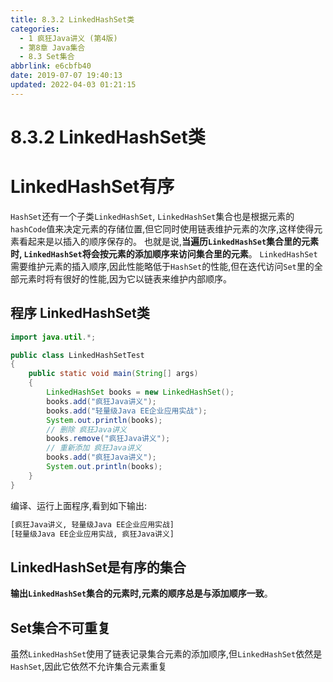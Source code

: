 ```yaml
---
title: 8.3.2 LinkedHashSet类
categories: 
  - 1 疯狂Java讲义 (第4版)
  - 第8章 Java集合
  - 8.3 Set集合
abbrlink: e6cbfb40
date: 2019-07-07 19:40:13
updated: 2022-04-03 01:21:15
---
```

# 8.3.2 LinkedHashSet类
# LinkedHashSet有序
`HashSet`还有一个子类`LinkedHashSet`, `LinkedHashSet`集合也是根据元素的`hashCode`值来决定元素的存储位置,但它同时使用链表维护元素的次序,这样使得元素看起来是以插入的顺序保存的。
也就是说,**当遍历`LinkedHashSet`集合里的元素时, `LinkedHashSet`将会按元素的添加顺序来访问集合里的元素**。
`LinkedHashSet`需要维护元素的插入顺序,因此性能略低于`HashSet`的性能,但在迭代访问`Set`里的全部元素时将有很好的性能,因为它以链表来维护内部顺序。
## 程序 LinkedHashSet类
```java
import java.util.*;

public class LinkedHashSetTest
{
    public static void main(String[] args)
    {
        LinkedHashSet books = new LinkedHashSet();
        books.add("疯狂Java讲义");
        books.add("轻量级Java EE企业应用实战");
        System.out.println(books);
        // 删除 疯狂Java讲义
        books.remove("疯狂Java讲义");
        // 重新添加 疯狂Java讲义
        books.add("疯狂Java讲义");
        System.out.println(books);
    }
}
```
编译、运行上面程序,看到如下输出:
```cmd
[疯狂Java讲义, 轻量级Java EE企业应用实战]
[轻量级Java EE企业应用实战, 疯狂Java讲义]
```
## LinkedHashSet是有序的集合
**输出`LinkedHashSet`集合的元素时,元素的顺序总是与添加顺序一致**。
## Set集合不可重复
虽然`LinkedHashSet`使用了链表记录集合元素的添加顺序,但`LinkedHashSet`依然是`HashSet`,因此它依然不允许集合元素重复

